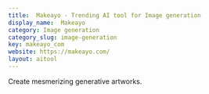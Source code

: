 ```yaml
---
title:  Makeayo - Trending AI tool for Image generation
display_name:  Makeayo
category: Image generation
category_slug: image-generation
key: makeayo_com
website: https://makeayo.com/
layout: aitool
---
```


Create mesmerizing generative artworks.
